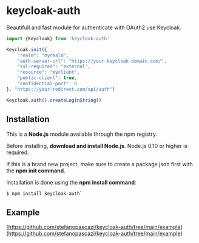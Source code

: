 # keycloak-auth
Beautifull and fast module for authenticate with OAuth2 use Keycloak.


```javascript
import {Keycloak} from 'keycloak-auth'

Keycloak.init({
    "realm": "myrealm",
    "auth-server-url": "https://your-keycloak-domain.com/",
    "ssl-required": "external",
    "resource": "myclient",
    "public-client": true,
    "confidential-port": 0
}, "https://your-redirect.com/api/auth")

Keycloak.auth().createLoginString()
```

## Installation

This is a **Node.js** module available through the npm registry.

Before installing, **download and install Node.js**. Node.js 0.10 or higher is required.

If this is a brand new project, make sure to create a package.json first with the **npm init command**.

Installation is done using the **npm install command**:

```bash
$ npm install keycloak-auth`
```
## Example
[https://github.com/stefanopascazi/keycloak-auth/tree/main/example](https://github.com/stefanopascazi/keycloak-auth/tree/main/example)